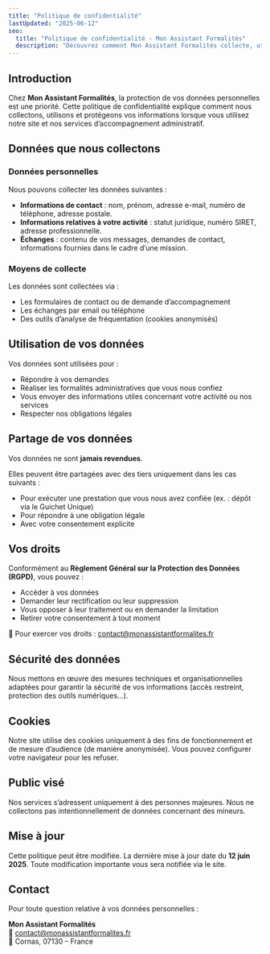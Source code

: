 ```yaml
---
title: "Politique de confidentialité"
lastUpdated: "2025-06-12"
seo:
  title: "Politique de confidentialité - Mon Assistant Formalités"
  description: "Découvrez comment Mon Assistant Formalités collecte, utilise et protège vos données personnelles, en conformité avec le RGPD."
---
```


## Introduction

Chez **Mon Assistant Formalités**, la protection de vos données personnelles est une priorité. Cette politique de confidentialité explique comment nous collectons, utilisons et protégeons vos informations lorsque vous utilisez notre site et nos services d’accompagnement administratif.

## Données que nous collectons

### Données personnelles

Nous pouvons collecter les données suivantes :

- **Informations de contact** : nom, prénom, adresse e-mail, numéro de téléphone, adresse postale.
- **Informations relatives à votre activité** : statut juridique, numéro SIRET, adresse professionnelle.
- **Échanges** : contenu de vos messages, demandes de contact, informations fournies dans le cadre d’une mission.

### Moyens de collecte

Les données sont collectées via :

- Les formulaires de contact ou de demande d’accompagnement
- Les échanges par email ou téléphone
- Des outils d’analyse de fréquentation (cookies anonymisés)

## Utilisation de vos données

Vos données sont utilisées pour :

- Répondre à vos demandes
- Réaliser les formalités administratives que vous nous confiez
- Vous envoyer des informations utiles concernant votre activité ou nos services
- Respecter nos obligations légales

## Partage de vos données

Vos données ne sont **jamais revendues**.

Elles peuvent être partagées avec des tiers uniquement dans les cas suivants :

- Pour exécuter une prestation que vous nous avez confiée (ex. : dépôt via le Guichet Unique)
- Pour répondre à une obligation légale
- Avec votre consentement explicite

## Vos droits

Conformément au **Règlement Général sur la Protection des Données (RGPD)**, vous pouvez :

- Accéder à vos données
- Demander leur rectification ou leur suppression
- Vous opposer à leur traitement ou en demander la limitation
- Retirer votre consentement à tout moment

📩 Pour exercer vos droits : contact@monassistantformalites.fr

## Sécurité des données

Nous mettons en œuvre des mesures techniques et organisationnelles adaptées pour garantir la sécurité de vos informations (accès restreint, protection des outils numériques…).

## Cookies

Notre site utilise des cookies uniquement à des fins de fonctionnement et de mesure d’audience (de manière anonymisée). Vous pouvez configurer votre navigateur pour les refuser.

## Public visé

Nos services s’adressent uniquement à des personnes majeures. Nous ne collectons pas intentionnellement de données concernant des mineurs.

## Mise à jour

Cette politique peut être modifiée. La dernière mise à jour date du **12 juin 2025**. Toute modification importante vous sera notifiée via le site.

## Contact

Pour toute question relative à vos données personnelles :

**Mon Assistant Formalités**  
📧 contact@monassistantformalites.fr  
📍 Cornas, 07130 – France